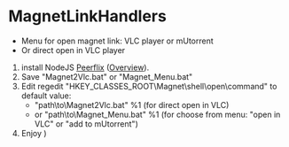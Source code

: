 # MagnetLinkHandlers
- Menu for open magnet link: VLC player or mUtorrent
- Or direct open in VLC player

1. install NodeJS <a href="https://github.com/mafintosh/peerflix">Peerflix</a> (<a href="http://zenway.ru/page/peerflix">Overview</a>).
2. Save "Magnet2Vlc.bat" or "Magnet_Menu.bat"
3. Edit regedit "HKEY_CLASSES_ROOT\Magnet\shell\open\command" 
    to default value: 
     - "path\to\Magnet2Vlc.bat" %1      (for direct open in VLC)
     - or "path\to\Magnet_Menu.bat" %1  (for choose from menu: "open in VLC" or "add to mUtorrent")
4. Enjoy )

